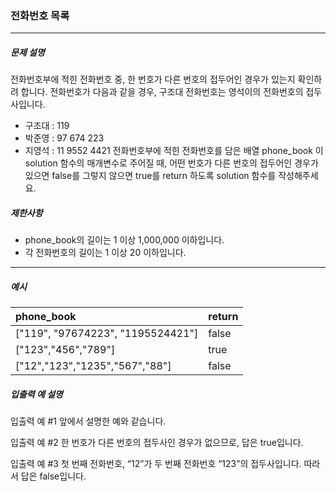 ### 전화번호 목록

***

##### 문제 설명

전화번호부에 적힌 전화번호 중, 한 번호가 다른 번호의 접두어인 경우가 있는지 확인하려 합니다.
전화번호가 다음과 같을 경우, 구조대 전화번호는 영석이의 전화번호의 접두사입니다.
 - 구조대 : 119
 - 박준영 : 97 674 223
 - 지영석 : 11 9552 4421
전화번호부에 적힌 전화번호를 담은 배열 phone_book 이 solution 함수의 매개변수로 주어질 때, 어떤 번호가 다른 번호의 접두어인 경우가 있으면 false를 그렇지 않으면 true를 return 하도록 solution 함수를 작성해주세요.

##### 제한사항
 - phone_book의 길이는 1 이상 1,000,000 이하입니다.
 - 각 전화번호의 길이는 1 이상 20 이하입니다.

-----

##### 예시
| phone_book | return |
| :-| :-|
| ["119", "97674223", "1195524421"] | false |
| ["123","456","789"] | true |
| ["12","123","1235","567","88"] | false |

##### 입출력 예 설명

입출력 예 #1
앞에서 설명한 예와 같습니다.

입출력 예 #2
한 번호가 다른 번호의 접두사인 경우가 없으므로, 답은 true입니다.

입출력 예 #3
첫 번째 전화번호, “12”가 두 번째 전화번호 “123”의 접두사입니다. 따라서 답은 false입니다.
